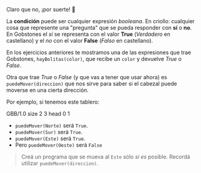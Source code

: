 Claro que no, ¡por suerte! :raised_hands:

La **condición** puede ser cualquier expresión _booleana_. En criollo: cualquier cosa que represente una "pregunta" que se pueda responder con **sí** o **no**.
En Gobstones el _sí_ se representa con el valor **True** (_Verdadero_ en castellano) y el _no_ con el valor **False** (_Falso_ en castellano).

En los ejercicios anteriores te mostramos una de las expresiones que trae Gobstones, `hayBolitas(color)`, que recibe un `color` y devuelve _True_ o _False_. 

Otra que trae _True_ o _False_ (y que vas a tener que usar ahora) es `puedeMover(direccion)` que nos sirve para saber si el cabezal puede moverse en una cierta dirección.

Por ejemplo, si tenemos este tablero:

<gs-board>
  GBB/1.0
  size 2 3
  head 0 1    
</gs-board>

* `puedeMover(Norte)` será `True`.
* `puedeMover(Sur)` será `True`.
* `puedeMover(Este)` será `True`.
* Pero `puedeMover(Oeste)` será `False`

> Creá un programa que se mueva al `Este` sólo _si es_ posible. Recordá utilizar `puedeMover(direccion)`. 
